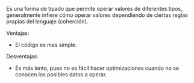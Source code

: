 Es una forma de tipado que permite operar valores de diferentes tipos, generalmente infiere cómo operar valores dependiendo de ciertas reglas propias del lenguaje (coherción).

Ventajas:
* El código es mas simple.

Desventajas:
* Es más lento, pues no es fácil hacer optimizaciones cuando no se conocen los posibles datos a operar.